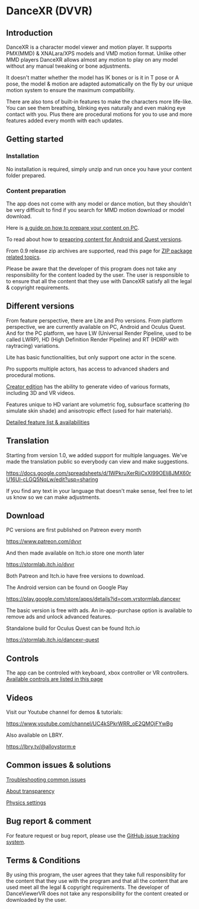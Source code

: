 # DanceXR (DVVR)


## Introduction
DanceXR is a character model viewer and motion player. It supports PMX(MMD) & XNALara/XPS models and VMD motion format. Unlike other MMD players DanceXR allows almost any motion to play on any model without any manual tweaking or bone adjustments. 

It doesn't matter whether the model has IK bones or is it in T pose or A pose, the model & motion are adapted automatically on the fly by our unique motion system to ensure the maximum compatibility.

There are also tons of built-in features to make the characters more life-like. You can see them breathing, blinking eyes naturally and even making eye contact with you. Plus there are procedural motions for you to use and more features added every month with each updates.  

## Getting started

### Installation
No installation is required, simply unzip and run once you have your content folder prepared. 

### Content preparation 
The app does not come with any model or dance motion, but they shouldn't be very difficult to find if you search for MMD motion download or model download. 

Here is [a guide on how to prepare your content on PC](pages/blog/preparecontent.md).

To read about how to [preapring content for Android and Quest versions](pages/content_android_quest.md).

From 0.9 release zip archives are supported, read this page for [ZIP package related topics](pages/zip_format.md). 

Please be aware that the developer of this program does not take any responsibility for the content loaded by the user. The user is responsible to to ensure that all the content that they use with DanceXR satisfy all the legal & copyright requirements. 

## Different versions
From feature perspective, there are Lite and Pro versions. From platform perspective, we are currently available on PC, Android and Oculus Quest. And for the PC platform, we have LW (Universal Render Pipeline, used to be called LWRP), HD (High Definition Render Pipeline) and RT (HDRP with raytracing) variations. 

Lite has basic functionalities, but only support one actor in the scene.

Pro supports multiple actors, has access to advanced shaders and procedural motions. 

[Creator edition](pages/creator.md) has the ability to generate video of various formats, including 3D and VR videos.  

Features unique to HD variant are volumetric fog, subsurface scattering (to simulate skin shade) and anisotropic effect (used for hair materials). 

[Detailed feature list & availabilities](pages/features.md)

## Translation
Starting from version 1.0, we added support for multiple languages. We've made the translation public so everybody can view and make suggestions. 

https://docs.google.com/spreadsheets/d/1WPkruXerRjjCxXI99OElj8JMX60rU16Ul-cLGQ5NqLw/edit?usp=sharing

If you find any text in your language that doesn't make sense, feel free to let us know so we can make adjustments.

## Download
PC versions are first published on Patreon every month

https://www.patreon.com/dvvr

And then made available on Itch.io store one month later

https://stormlab.itch.io/dvvr

Both Patreon and Itch.io have free versions to download. 

The Android version can be found on Google Play

https://play.google.com/store/apps/details?id=com.vrstormlab.dancexr

The basic version is free with ads. An in-app-purchase option is available to remove ads and unlock advanced features. 

Standalone build for Oculus Quest can be found Itch.io

https://stormlab.itch.io/dancexr-quest



## Controls
The app can be controled with keyboard, xbox controller or VR controllers.
[Available controls are listed in this page](pages/blog/controls.md)


## Videos
Visit our Youtube channel for demos & tutorials: 

https://www.youtube.com/channel/UC4kSPkrWRR_oE2QMOjFYwBg 

Also available on LBRY. 

https://lbry.tv/@alloystorm:e 

## Common issues & solutions
[Troubleshooting common issues](pages/troubleshooting.md)

[About transparency](pages/transparency.md)

[Physics settings](pages/physics.md)

## Bug report & comment
For feature request or bug report, please use the [GitHub issue tracking system](https://github.com/alloystorm/dvvr/issues).


## Terms & Conditions
By using this program, the user agrees that they take full responsiblity for the content that they use with the program and that all the content that are used meet all the legal & copyright requirements. The developer of DanceViewerVR does not take any responsibility for the content created or downloaded by the user.  


